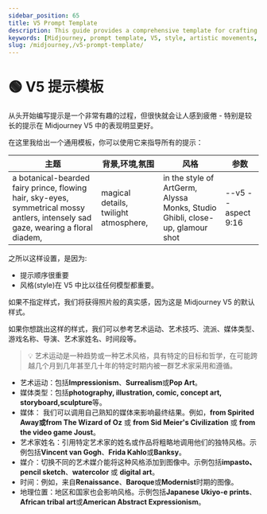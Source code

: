 ```yaml
---
sidebar_position: 65
title: V5 Prompt Template
description: This guide provides a comprehensive template for crafting prompts in Midjourney V5, emphasizing the importance of style and structure.
keywords: [Midjourney, prompt template, V5, style, artistic movements, media types, parameters]
slug: /midjourney,/v5-prompt-template/
---
```

# 🟢 V5 提示模板

从头开始编写提示是一个非常有趣的过程，但很快就会让人感到疲倦 - 特别是较长的提示在 Midjourney V5 中的表现明显更好。

在这里我给出一个通用模板，你可以使用它来指导所有的提示：

| 主题 | 背景,环境,氛围 | 风格 | 参数 |
| --- | --- | --- | --- |
| a botanical-bearded fairy prince, flowing hair, sky-eyes, symmetrical mossy antlers, intensely sad gaze, wearing a floral diadem, | magical details, twilight atmosphere, | in the style of ArtGerm, Alyssa Monks, Studio Ghibli, close-up, glamour shot | --v5 --aspect 9:16 |

之所以这样设置，是因为:

- 提示顺序很重要
- 风格(style)在 V5 中比以往任何模型都重要。

如果不指定样式，我们将获得照片般的真实感，因为这是 Midjourney V5 的默认样式。

如果你想跳出这样的样式，我们可以参考艺术运动、艺术技巧、流派、媒体类型、游戏名称、导演、艺术家姓名、时间段等。

>💡 艺术运动是一种趋势或一种艺术风格，具有特定的目标和哲学，在可能跨越几个月到几年甚至几十年的特定时期内被一群艺术家采用和遵循。


- 艺术运动：包括**Impressionism**、**Surrealism**或**Pop Art**。
- 媒体类型：包括**photography, illustration, comic, concept art, storyboard,sculpture**等。
- 媒体： 我们可以调用自己熟知的媒体来影响最终结果。例如，**from Spirited Away或from The Wizard of Oz** 或 **from Sid Meier's Civilization** 或 **from the video game Joust**。
- 艺术家姓名：引用特定艺术家的姓名或作品将粗略地调用他们的独特风格。示例包括**Vincent van Gogh**、**Frida Kahlo**或**Banksy**。
- 媒介：切换不同的艺术媒介能将这种风格添加到图像中。示例包括**impasto、pencil sketch**、**watercolor** 或 **digital art**。
- 时间：例如，来自**Renaissance**、**Baroque**或**Modernist**时期的图像。
- 地理位置：地区和国家也会影响风格。示例包括**Japanese Ukiyo-e prints**、**African tribal art**或**American Abstract Expressionism**。